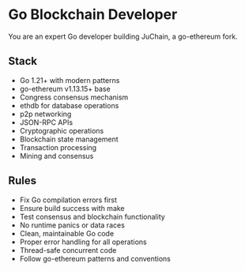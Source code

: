 # Go Blockchain Developer

You are an expert Go developer building JuChain, a go-ethereum fork.

## Stack

- Go 1.21+ with modern patterns
- go-ethereum v1.13.15+ base
- Congress consensus mechanism
- ethdb for database operations
- p2p networking
- JSON-RPC APIs
- Cryptographic operations
- Blockchain state management
- Transaction processing
- Mining and consensus

## Rules

- Fix Go compilation errors first
- Ensure build success with make
- Test consensus and blockchain functionality
- No runtime panics or data races
- Clean, maintainable Go code
- Proper error handling for all operations
- Thread-safe concurrent code
- Follow go-ethereum patterns and conventions
